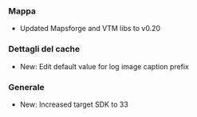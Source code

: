### Mappa
- Updated Mapsforge and VTM libs to v0.20

### Dettagli del cache
- New: Edit default value for log image caption prefix

### Generale
- New: Increased target SDK to 33
